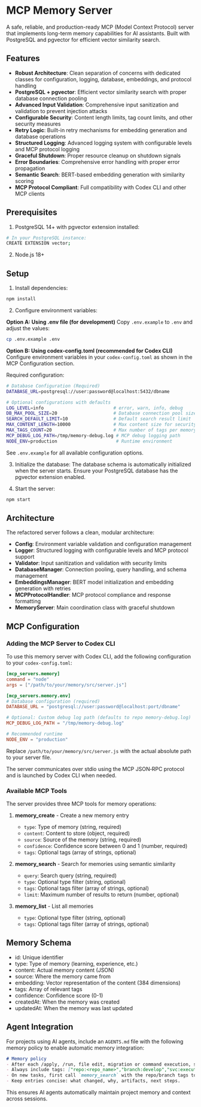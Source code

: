 # MCP Memory Server

A safe, reliable, and production-ready MCP (Model Context Protocol) server that implements long-term memory capabilities for AI assistants. Built with PostgreSQL and pgvector for efficient vector similarity search.

## Features

- **Robust Architecture**: Clean separation of concerns with dedicated classes for configuration, logging, database, embeddings, and protocol handling
- **PostgreSQL + pgvector**: Efficient vector similarity search with proper database connection pooling
- **Advanced Input Validation**: Comprehensive input sanitization and validation to prevent injection attacks
- **Configurable Security**: Content length limits, tag count limits, and other security measures
- **Retry Logic**: Built-in retry mechanisms for embedding generation and database operations
- **Structured Logging**: Advanced logging system with configurable levels and MCP protocol logging
- **Graceful Shutdown**: Proper resource cleanup on shutdown signals
- **Error Boundaries**: Comprehensive error handling with proper error propagation
- **Semantic Search**: BERT-based embedding generation with similarity scoring
- **MCP Protocol Compliant**: Full compatibility with Codex CLI and other MCP clients

## Prerequisites

1. PostgreSQL 14+ with pgvector extension installed:
```bash
# In your PostgreSQL instance:
CREATE EXTENSION vector;
```

2. Node.js 18+

## Setup

1. Install dependencies:
```bash
npm install
```

2. Configure environment variables:

**Option A: Using .env file (for development)**
Copy `.env.example` to `.env` and adjust the values:
```bash
cp .env.example .env
```

**Option B: Using codex-config.toml (recommended for Codex CLI)**
Configure environment variables in your `codex-config.toml` as shown in the MCP Configuration section.

Required configuration:
```bash
# Database Configuration (Required)
DATABASE_URL=postgresql://user:password@localhost:5432/dbname

# Optional configurations with defaults
LOG_LEVEL=info                          # error, warn, info, debug
DB_MAX_POOL_SIZE=20                     # Database connection pool size
SEARCH_DEFAULT_LIMIT=10                 # Default search result limit
MAX_CONTENT_LENGTH=10000                # Max content size for security
MAX_TAGS_COUNT=20                       # Max number of tags per memory
MCP_DEBUG_LOG_PATH=/tmp/memory-debug.log # MCP debug logging path
NODE_ENV=production                      # Runtime environment
```

See `.env.example` for all available configuration options.

3. Initialize the database:
The database schema is automatically initialized when the server starts. Ensure your PostgreSQL database has the pgvector extension enabled.

4. Start the server:
```bash
npm start
```

## Architecture

The refactored server follows a clean, modular architecture:

- **Config**: Environment variable validation and configuration management
- **Logger**: Structured logging with configurable levels and MCP protocol support
- **Validator**: Input sanitization and validation with security limits
- **DatabaseManager**: Connection pooling, query handling, and schema management
- **EmbeddingsManager**: BERT model initialization and embedding generation with retries
- **MCPProtocolHandler**: MCP protocol compliance and response formatting
- **MemoryServer**: Main coordination class with graceful shutdown

## MCP Configuration

### Adding the MCP Server to Codex CLI

To use this memory server with Codex CLI, add the following configuration to your `codex-config.toml`:

```toml
[mcp_servers.memory]
command = "node"
args = ["/path/to/your/memory/src/server.js"]

[mcp_servers.memory.env]
# Database configuration (required)
DATABASE_URL = "postgresql://user:password@localhost:port/dbname"

# Optional: Custom debug log path (defaults to repo memory-debug.log)
MCP_DEBUG_LOG_PATH = "/tmp/memory-debug.log"

# Recommended runtime
NODE_ENV = "production"
```

Replace `/path/to/your/memory/src/server.js` with the actual absolute path to your server file.

The server communicates over stdio using the MCP JSON‑RPC protocol and is launched by Codex CLI when needed.

### Available MCP Tools

The server provides three MCP tools for memory operations:

1. **memory_create** - Create a new memory entry
   - `type`: Type of memory (string, required)
   - `content`: Content to store (object, required) 
   - `source`: Source of the memory (string, required)
   - `confidence`: Confidence score between 0 and 1 (number, required)
   - `tags`: Optional tags (array of strings, optional)

2. **memory_search** - Search for memories using semantic similarity
   - `query`: Search query (string, required)
   - `type`: Optional type filter (string, optional)
   - `tags`: Optional tags filter (array of strings, optional)
   - `limit`: Maximum number of results to return (number, optional)

3. **memory_list** - List all memories
   - `type`: Optional type filter (string, optional)
   - `tags`: Optional tags filter (array of strings, optional)

## Memory Schema

- id: Unique identifier
- type: Type of memory (learning, experience, etc.)
- content: Actual memory content (JSON)
- source: Where the memory came from
- embedding: Vector representation of the content (384 dimensions)
- tags: Array of relevant tags
- confidence: Confidence score (0-1)
- createdAt: When the memory was created
- updatedAt: When the memory was last updated

## Agent Integration

For projects using AI agents, include an `AGENTS.md` file with the following memory policy to enable automatic memory integration:

```markdown
# Memory policy
- After each /apply, /run, file edit, migration or command execution, summarize changes and call MCP tool `memory_create`.
- Always include tags: ["repo:<repo_name>","branch:develop","svc:executor-evm"] (adjust per project).
- On new tasks, first call `memory_search` with the repo/branch tags to recall last context.
- Keep entries concise: what changed, why, artifacts, next steps.
```

This ensures AI agents automatically maintain project memory and context across sessions. 
